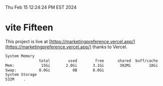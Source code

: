 Thu Feb 15 12:24:24 PM EST 2024

# vite Fifteen


This project is live at [https://marketingpreference.vercel.app/](https://marketingpreference.vercel.app/) thanks to Vercel.

```bash
System Memory
               total        used        free      shared  buff/cache   available
Mem:            15Gi       2.0Gi       3.1Gi       302Mi        10Gi        13Gi
Swap:          8.0Gi          0B       8.0Gi
System Storage
532M	.
```
